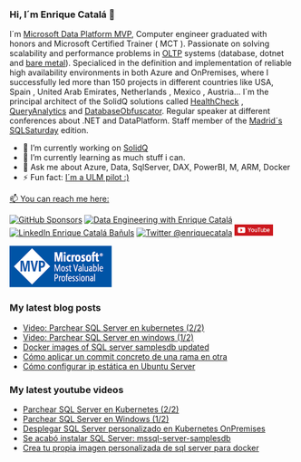 ### Hi, I´m Enrique Catalá 👋 

I´m [Microsoft Data Platform MVP](http://mvp.microsoft.com/es-es/mvp/Enrique%20Catala-5000312),  Computer engineer graduated with honors and Microsoft Certified Trainer ( MCT ). Passionate on solving scalability and performance problems in [OLTP](https://es.wikipedia.org/wiki/OLTP) systems (database, dotnet and [bare metal](https://en.wikipedia.org/wiki/Bare_machine)). Specialiced in the definition and implementation of reliable high availability environments in both Azure and OnPremises, where I successfully led more than 150 projects in different countries like USA, Spain , United Arab Emirates, Netherlands , Mexico , Austria... I´m the principal architect of the SolidQ solutions called [HealthCheck](http://www.solidq.com/wp-content/uploads/2016/10/healthcheck_ES_v4_ES_l.pdf) , [QueryAnalytics](https://powerbi.microsoft.com/es-es/partner-showcase/solidq-solidq-tsql-query-analytics-en/) and [DatabaseObfuscator](https://blogs.solidq.com/en/sqlserver/debugging-applications-against-production-data-obfuscation-and-gdpr/). Regular speaker at different conferences about .NET and DataPlatform. Staff member of the [Madrid´s SQLSaturday](https://www.sqlsaturday.com/904/EventHome.aspx) edition.

- 🔭 I’m currently working on [SolidQ](https://www.solidq.com)
- 🌱 I’m currently learning as much stuff i can.
- 💬 Ask me about Azure, Data, SqlServer, DAX, PowerBI, M, ARM, Docker
- ⚡ Fun fact: [I´m a ULM pilot :)](https://www.youtube.com/watch?v=1gtMmFfKebI)

<a href="mailto:enrique@enriquecatala.com" >📫 You can reach me here:  </a>
<div>
    <a href="https://github.com/sponsors/enriquecatala"><img src="https://img.shields.io/badge/GitHub_Sponsors--_.svg?style=flat-square&logo=github&logoColor=EA4AAA" alt="GitHub Sponsors"></a>
    <a href="https://enriquecatala.com"><img src="https://img.shields.io/website?down_color=red&down_message=down&label=enriquecatala.com&up_color=46C018&url=https%3A%2F%2Fenriquecatala.com&style=flat-square" alt="Data Engineering with Enrique Catalá"></a>
    <a href="https://www.linkedin.com/in/enriquecatala"><img src="https://img.shields.io/badge/LinkedIn--_.svg?style=flat-square&logo=linkedin" alt="LinkedIn Enrique Catalá Bañuls"></a>
    <a href="https://twitter.com/enriquecatala"><img src="https://img.shields.io/twitter/follow/enriquecatala?color=blue&label=twitter&style=flat-square" alt="Twitter @enriquecatala"></a>
    <a href="https://youtube.com/enriquecatala"><img src="https://raw.githubusercontent.com/enriquecatala/enriquecatala/master/img/youtube.png" alt="Canal de Enrique Catalá" height=20></a>
</div>

<a href="https://mvp.microsoft.com/es-es/PublicProfile/5000312?fullName=Enrique%20Catala"><img src="https://raw.githubusercontent.com/enriquecatala/enriquecatala/master/img/MVP_Logo_horizontal.png" alt="Microsoft DataPlatform MVP Enrique Catalá"></a>

<!--

<script src="https://apis.google.com/js/platform.js"></script> 
<div class="g-ytsubscribe" data-channelid="UCYboHnN6tvFfHqPWZWY82AQ" data-layout="default" data-count="default"></div>

**enriquecatala/enriquecatala** is a ✨ _special_ ✨ repository because its `README.md` (this file) appears on your GitHub profile.

Here are some ideas to get you started:

- 🔭 I’m currently working on ...
- 🌱 I’m currently learning ...
- 👯 I’m looking to collaborate on ...
- 🤔 I’m looking for help with ...
- 💬 Ask me about ...

- 😄 Pronouns: ...
- ⚡ Fun fact: ...
-->

### My latest blog posts
<!-- BLOG-POST-LIST:START -->
- [Video: Parchear SQL Server en kubernetes (2/2)](https://enriquecatala.com/2020/10/06/video-parchear-sqlserver-kubernetes.html)
- [Video: Parchear SQL Server en windows (1/2)](https://enriquecatala.com/2020/10/01/video-parchear-sqlserver-windows.html)
- [Docker images of SQL server samplesdb updated](https://enriquecatala.com/2020/09/28/docker-images-sqlserver-samplesdb.html)
- [Cómo aplicar un commit concreto de una rama en otra](https://enriquecatala.com/2020/09/09/aplicar-commit-concreto-de-una-rama-en-otra.html)
- [Cómo configurar ip estática en Ubuntu Server](https://enriquecatala.com/2020/09/09/como-configurar-ip-estatica-ubuntu-server.html)
<!-- BLOG-POST-LIST:END -->

### My latest youtube videos
<!-- YOUTUBE-POST-LIST:START -->
- [Parchear SQL Server en Kubernetes (2/2)](https://www.youtube.com/watch?v=_koA4vfBQEE)
- [Parchear SQL Server en Windows (1/2)](https://www.youtube.com/watch?v=cRduwHDBoNg)
- [Desplegar SQL Server personalizado en Kubernetes OnPremises](https://www.youtube.com/watch?v=ZhoRuib2JLc)
- [Se acabó instalar SQL Server: mssql-server-samplesdb](https://www.youtube.com/watch?v=ULL5nntWn1A)
- [Crea tu propia imagen personalizada de sql server para docker](https://www.youtube.com/watch?v=9M6Ewpcfw9I)
<!-- YOUTUBE-POST-LIST:END -->